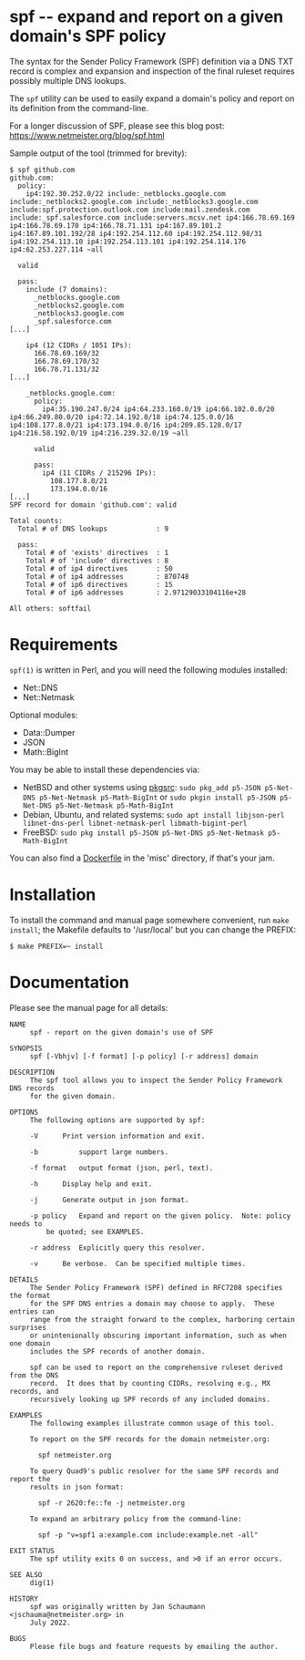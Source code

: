 # spf -- expand and report on a given domain's SPF policy

The syntax for the Sender Policy Framework (SPF)
definition via a DNS TXT record is complex and
expansion and inspection of the final ruleset requires
possibly multiple DNS lookups.

The `spf` utility can be used to easily expand a
domain's policy and report on its definition from the
command-line.

For a longer discussion of SPF, please see this blog
post:
https://www.netmeister.org/blog/spf.html

Sample output of the tool (trimmed for brevity):

```
$ spf github.com
github.com:
  policy:
    ip4:192.30.252.0/22 include:_netblocks.google.com include:_netblocks2.google.com include:_netblocks3.google.com include:spf.protection.outlook.com include:mail.zendesk.com include:_spf.salesforce.com include:servers.mcsv.net ip4:166.78.69.169 ip4:166.78.69.170 ip4:166.78.71.131 ip4:167.89.101.2 ip4:167.89.101.192/28 ip4:192.254.112.60 ip4:192.254.112.98/31 ip4:192.254.113.10 ip4:192.254.113.101 ip4:192.254.114.176 ip4:62.253.227.114 ~all

  valid

  pass:
    include (7 domains):
      _netblocks.google.com
      _netblocks2.google.com
      _netblocks3.google.com
      _spf.salesforce.com
[...]

    ip4 (12 CIDRs / 1051 IPs):
      166.78.69.169/32
      166.78.69.170/32
      166.78.71.131/32
[...]

    _netblocks.google.com:
      policy:
        ip4:35.190.247.0/24 ip4:64.233.160.0/19 ip4:66.102.0.0/20 ip4:66.249.80.0/20 ip4:72.14.192.0/18 ip4:74.125.0.0/16 ip4:108.177.8.0/21 ip4:173.194.0.0/16 ip4:209.85.128.0/17 ip4:216.58.192.0/19 ip4:216.239.32.0/19 ~all

      valid

      pass:
        ip4 (11 CIDRs / 215296 IPs):
          108.177.8.0/21
          173.194.0.0/16
[...]
SPF record for domain 'github.com': valid

Total counts:
  Total # of DNS lookups            : 9

  pass:
    Total # of 'exists' directives  : 1
    Total # of 'include' directives : 8
    Total # of ip4 directives       : 50
    Total # of ip4 addresses        : 870748
    Total # of ip6 directives       : 15
    Total # of ip6 addresses        : 2.97129033104116e+28

All others: softfail
```

Requirements
============

`spf(1)` is written in Perl, and you will need
the following modules installed:

* Net::DNS
* Net::Netmask

Optional modules:

* Data::Dumper
* JSON
* Math::BigInt

You may be able to install these dependencies via:

* NetBSD and other systems using [pkgsrc](https://pkgsrc.org):
`sudo pkg_add p5-JSON p5-Net-DNS p5-Net-Netmask p5-Math-BigInt`
or
`sudo pkgin install p5-JSON p5-Net-DNS p5-Net-Netmask p5-Math-BigInt`
* Debian, Ubuntu, and related systems:
`sudo apt install libjson-perl libnet-dns-perl libnet-netmask-perl libmath-bigint-perl`
* FreeBSD:
`sudo pkg install p5-JSON p5-Net-DNS p5-Net-Netmask p5-Math-BigInt`

You can also find a
[Dockerfile](https://github.com/jschauma/spf/blob/main/misc/Dockerfile)
in the 'misc' directory, if that's your jam.

Installation
============

To install the command and manual page somewhere
convenient, run `make install`; the Makefile defaults
to '/usr/local' but you can change the PREFIX:

```
$ make PREFIX=~ install
```

Documentation
=============

Please see the manual page for all details:


```
NAME
     spf - report on the given domain's use of SPF

SYNOPSIS
     spf [-Vbhjv] [-f format] [-p policy] [-r address] domain

DESCRIPTION
     The spf tool allows you to inspect the Sender Policy Framework DNS records
     for the given domain.

OPTIONS
     The following options are supported by spf:

     -V		 Print version information and exit.

     -b          support large numbers.

     -f format   output format (json, perl, text).

     -h		 Display help and exit.

     -j		 Generate output in json format.

     -p policy	 Expand and report on the given policy.	 Note: policy needs to
		 be quoted; see EXAMPLES.

     -r address	 Explicitly query this resolver.

     -v		 Be verbose.  Can be specified multiple times.

DETAILS
     The Sender Policy Framework (SPF) defined in RFC7208 specifies the format
     for the SPF DNS entries a domain may choose to apply.  These entries can
     range from the straight forward to the complex, harboring certain surprises
     or unintenionally obscuring important information, such as when one domain
     includes the SPF records of another domain.

     spf can be used to report on the comprehensive ruleset derived from the DNS
     record.  It does that by counting CIDRs, resolving e.g., MX records, and
     recursively looking up SPF records of any included domains.

EXAMPLES
     The following examples illustrate common usage of this tool.

     To report on the SPF records for the domain netmeister.org:

	   spf netmeister.org

     To query Quad9's public resolver for the same SPF records and report the
     results in json format:

	   spf -r 2620:fe::fe -j netmeister.org

     To expand an arbitrary policy from the command-line:

	   spf -p "v=spf1 a:example.com include:example.net -all"

EXIT STATUS
     The spf utility exits 0 on success, and >0 if an error occurs.

SEE ALSO
     dig(1)

HISTORY
     spf was originally written by Jan Schaumann <jschauma@netmeister.org> in
     July 2022.

BUGS
     Please file bugs and feature requests by emailing the author.
```
